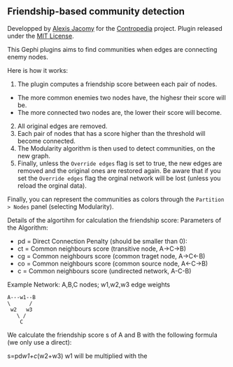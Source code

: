 ## Friendship-based community detection

Developped by [Alexis Jacomy](https://github.com/jacomyal) for the [Contropedia](http://contropedia.net/) project.
Plugin released under the [MIT License](https://github.com/jacomyal/FriendshipsPlugin/blob/master/LICENSE.txt).

This Gephi plugins aims to find communities when edges are connecting enemy nodes.

Here is how it works:

 1. The plugin computes a friendship score between each pair of nodes.
   - The more common enemies two nodes have, the highesr their score will be.
   - The more connected two nodes are, the lower their score will become.
 2. All original edges are removed.
 3. Each pair of nodes that has a score higher than the threshold will become connected.
 4. The Modularity algorithm is then used to detect communities, on the new graph.
 5. Finally, unless the `Override edges` flag is set to true, the new edges are removed and the original ones are restored again. Be aware that if you set the `Override edges` flag the orginal network will be lost (unless you reload the orginal data).

Finally, you can represent the communities as colors through the `Partition > Nodes` panel (selecting Modularity).



Details of the algortihm for calculation the friendship score:
Parameters of the Algorithm:

 - pd = Direct Connection Penalty (should be smaller than 0):
 - ct = Common neighbours score (transitive node, A->C->B)
 - cg = Common neighbours score (common traget node, A->C<-B)
 - co = Common neighbours score (common source node, A<-C->B)
 - c = Common neighbours score (undirected network, A-C-B)

Example Network: A,B,C nodes; w1,w2,w3 edge weights

````
A---w1--B
\      /
 w2   w3
   \ /
    C
````

We calculate the friendship score s of A and B with the following formula (we only use a direct):

s=pd*w1+c*(w2+w3)
w1 will be multiplied with the 

